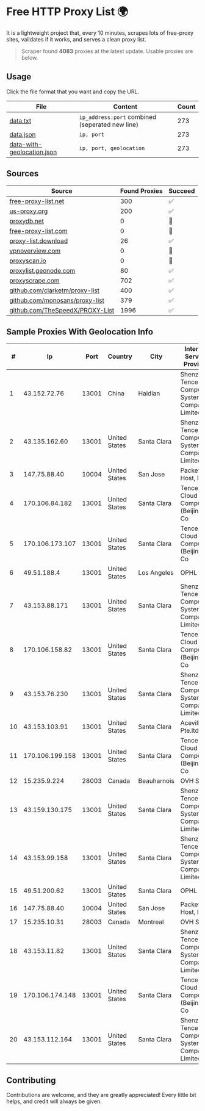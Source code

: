 
# Free HTTP Proxy List 🌍

It is a lightweight project that, every 10 minutes, scrapes lots of free-proxy sites, validates if it works, and serves a clean proxy list.


> Scraper found **4083** proxies at the latest update. Usable proxies are below.

## Usage

Click the file format that you want and copy the URL.


|File|Content|Count|
|----|-------|-----|
|[data.txt](https://raw.githubusercontent.com/themiralay/Proxy-List-World/master/data.txt)|`ip_address:port` combined (seperated new line)|273|
|[data.json](https://raw.githubusercontent.com/themiralay/Proxy-List-World/master/data.json)|`ip, port`|273|
|[data-with-geolocation.json](https://raw.githubusercontent.com/themiralay/Proxy-List-World/master/data-with-geolocation.json)|`ip, port, geolocation`|273|

## Sources

|Source|Found Proxies|Succeed|
|------|-------------|-------|
|[free-proxy-list.net](https://free-proxy-list.net)|300|✅|
|[us-proxy.org](https://www.us-proxy.org)|200|✅|
|[proxydb.net](http://proxydb.net)|0|🚫|
|[free-proxy-list.com](https://free-proxy-list.com/?page=&port=&type%5B%5D=http&type%5B%5D=https&up_time=0&search=Search)|0|🚫|
|[proxy-list.download](https://www.proxy-list.download/HTTP)|26|✅|
|[vpnoverview.com](https://vpnoverview.com/privacy/anonymous-browsing/free-proxy-servers)|0|🚫|
|[proxyscan.io](https://www.proxyscan.io)|0|🚫|
|[proxylist.geonode.com](https://proxylist.geonode.com/api/proxy-list?limit=300&page=1&sort_by=lastChecked&sort_type=desc&protocols=http,https)|80|✅|
|[proxyscrape.com](https://api.proxyscrape.com/v2/?request=displayproxies&protocol=http&timeout=10000&country=all&ssl=all&anonymity=all)|702|✅|
|[github.com/clarketm/proxy-list](https://raw.githubusercontent.com/clarketm/proxy-list/master/proxy-list-raw.txt)|400|✅|
|[github.com/monosans/proxy-list](https://raw.githubusercontent.com/monosans/proxy-list/main/proxies/http.txt)|379|✅|
|[github.com/TheSpeedX/PROXY-List](https://raw.githubusercontent.com/TheSpeedX/PROXY-List/master/http.txt)|1996|✅|


## Sample Proxies With Geolocation Info

|#|Ip|Port|Country|City|Internet Service Provider|
|-|--|----|-------|----|-------------------------|
|1|43.152.72.76|13001|China|Haidian|Shenzhen Tencent Computer Systems Company Limited|
|2|43.135.162.60|13001|United States|Santa Clara|Shenzhen Tencent Computer Systems Company Limited|
|3|147.75.88.40|10004|United States|San Jose|Packet Host, Inc.|
|4|170.106.84.182|13001|United States|Santa Clara|Tencent Cloud Computing (Beijing) Co|
|5|170.106.173.107|13001|United States|Santa Clara|Tencent Cloud Computing (Beijing) Co|
|6|49.51.188.4|13001|United States|Los Angeles|OPHL|
|7|43.153.88.171|13001|United States|Santa Clara|Shenzhen Tencent Computer Systems Company Limited|
|8|170.106.158.82|13001|United States|Santa Clara|Tencent Cloud Computing (Beijing) Co|
|9|43.153.76.230|13001|United States|Santa Clara|Shenzhen Tencent Computer Systems Company Limited|
|10|43.153.103.91|13001|United States|Santa Clara|Aceville Pte.ltd|
|11|170.106.199.158|13001|United States|Santa Clara|Tencent Cloud Computing (Beijing) Co|
|12|15.235.9.224|28003|Canada|Beauharnois|OVH SAS|
|13|43.159.130.175|13001|United States|Santa Clara|Shenzhen Tencent Computer Systems Company Limited|
|14|43.153.99.158|13001|United States|Santa Clara|Shenzhen Tencent Computer Systems Company Limited|
|15|49.51.200.62|13001|United States|Santa Clara|OPHL|
|16|147.75.88.40|10004|United States|San Jose|Packet Host, Inc.|
|17|15.235.10.31|28003|Canada|Montreal|OVH SAS|
|18|43.153.11.82|13001|United States|Santa Clara|Shenzhen Tencent Computer Systems Company Limited|
|19|170.106.174.148|13001|United States|Santa Clara|Tencent Cloud Computing (Beijing) Co|
|20|43.153.112.164|13001|United States|Santa Clara|Shenzhen Tencent Computer Systems Company Limited|



## Contributing

Contributions are welcome, and they are greatly appreciated! Every
little bit helps, and credit will always be given.


